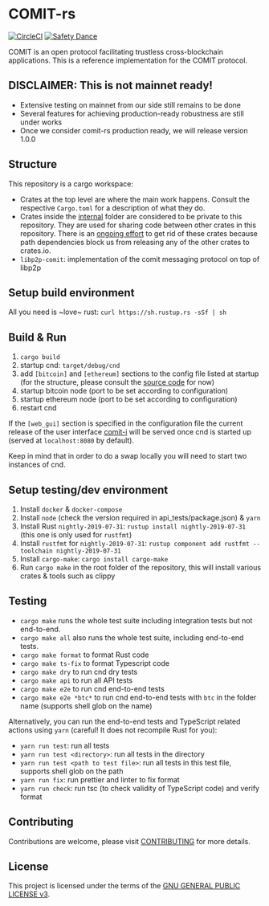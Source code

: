 # COMIT-rs

[![CircleCI](https://circleci.com/gh/comit-network/comit-rs.svg?style=svg)](https://circleci.com/gh/comit-network/comit-rs)
[![Safety Dance](https://img.shields.io/badge/unsafe-forbidden-success.svg)](https://github.com/rust-secure-code/safety-dance/)

COMIT is an open protocol facilitating trustless cross-blockchain applications.
This is a reference implementation for the COMIT protocol. 

## DISCLAIMER: This is not mainnet ready!

- Extensive testing on mainnet from our side still remains to be done
- Several features for achieving production-ready robustness are still under works
- Once we consider comit-rs production ready, we will release version 1.0.0

## Structure

This repository is a cargo workspace:

- Crates at the top level are where the main work happens. Consult the respective `Cargo.toml` for a description of what they do.  
- Crates inside the [internal](./internal) folder are considered to be private to this repository. They are used for sharing code between other crates in this repository.
There is an [ongoing effort](https://github.com/comit-network/comit-rs/issues/626) to get rid of these crates because path dependencies block us from releasing any of the other crates to crates.io.
- `libp2p-comit`: implementation of the comit messaging protocol on top of libp2p


## Setup build environment

All you need is ~love~ rust: `curl https://sh.rustup.rs -sSf | sh` 

## Build & Run

1. `cargo build`
2. startup cnd: `target/debug/cnd`
3. add `[bitcoin]` and `[ethereum]` sections to the config file listed at startup (for the structure, please consult the [source code](cnd/src/config/file.rs) for now)
3. startup bitcoin node (port to be set according to configuration)
4. startup ethereum node (port to be set according to configuration)
5. restart cnd

If the `[web_gui]` section is specified in the configuration file the current release of the user interface [comit-i](https://github.com/comit-network/comit-i) will be served once cnd is started up (served at `localhost:8080` by default).

Keep in mind that in order to do a swap locally you will need to start two instances of cnd.

## Setup testing/dev environment

1. Install `docker` & `docker-compose`
2. Install `node` (check the version required in api_tests/package.json) & `yarn`
3. Install Rust `nightly-2019-07-31`: `rustup install nightly-2019-07-31` (this one is only used for `rustfmt`)
4. Install `rustfmt` for `nightly-2019-07-31`: `rustup component add rustfmt --toolchain nightly-2019-07-31`
5. Install `cargo-make`: `cargo install cargo-make`
6. Run `cargo make` in the root folder of the repository, this will install various crates & tools such as clippy
   
## Testing

- `cargo make` runs the whole test suite including integration tests but not end-to-end.
- `cargo make all` also runs the whole test suite, including end-to-end tests.
- `cargo make format` to format Rust code
- `cargo make ts-fix` to format Typescript code
- `cargo make dry` to run cnd dry tests
- `cargo make api` to run all API tests
- `cargo make e2e` to run cnd end-to-end tests
- `cargo make e2e *btc*` to run cnd end-to-end tests with `btc` in the folder name (supports shell glob on the name)

Alternatively, you can run the end-to-end tests and TypeScript related actions using `yarn` (careful! It does not recompile Rust for you):
- `yarn run test`: run all tests
- `yarn run test <directory>`: run all tests in the directory
- `yarn run test <path to test file>`: run all tests in this test file, supports shell glob on the path
- `yarn run fix`: run prettier and linter to fix format
- `yarn run check`: run tsc (to check validity of TypeScript code) and verify format

## Contributing

Contributions are welcome, please visit [CONTRIBUTING](CONTRIBUTING.md) for more details.

## License

This project is licensed under the terms of the [GNU GENERAL PUBLIC LICENSE v3](LICENSE.md).
